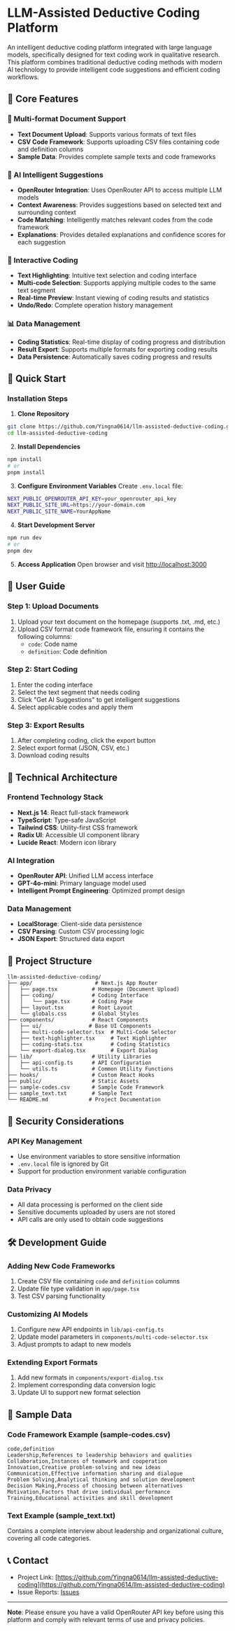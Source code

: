 # LLM-Assisted Deductive Coding Platform

An intelligent deductive coding platform integrated with large language models, specifically designed for text coding work in qualitative research. This platform combines traditional deductive coding methods with modern AI technology to provide intelligent code suggestions and efficient coding workflows.

## 🌟 Core Features

### 📄 Multi-format Document Support
- **Text Document Upload**: Supports various formats of text files
- **CSV Code Framework**: Supports uploading CSV files containing code and definition columns
- **Sample Data**: Provides complete sample texts and code frameworks

### 🤖 AI Intelligent Suggestions
- **OpenRouter Integration**: Uses OpenRouter API to access multiple LLM models
- **Context Awareness**: Provides suggestions based on selected text and surrounding context
- **Code Matching**: Intelligently matches relevant codes from the code framework
- **Explanations**: Provides detailed explanations and confidence scores for each suggestion

### 🎯 Interactive Coding
- **Text Highlighting**: Intuitive text selection and coding interface
- **Multi-code Selection**: Supports applying multiple codes to the same text segment
- **Real-time Preview**: Instant viewing of coding results and statistics
- **Undo/Redo**: Complete operation history management

### 📊 Data Management
- **Coding Statistics**: Real-time display of coding progress and distribution
- **Result Export**: Supports multiple formats for exporting coding results
- **Data Persistence**: Automatically saves coding progress and results

## 🚀 Quick Start

### Installation Steps

1. **Clone Repository**
```bash
git clone https://github.com/Yingna0614/llm-assisted-deductive-coding.git
cd llm-assisted-deductive-coding
```

2. **Install Dependencies**
```bash
npm install
# or
pnpm install
```

3. **Configure Environment Variables**
Create `.env.local` file:
```bash
NEXT_PUBLIC_OPENROUTER_API_KEY=your_openrouter_api_key
NEXT_PUBLIC_SITE_URL=https://your-domain.com
NEXT_PUBLIC_SITE_NAME=YourAppName
```

4. **Start Development Server**
```bash
npm run dev
# or
pnpm dev
```

5. **Access Application**
Open browser and visit [http://localhost:3000](http://localhost:3000)

## 📖 User Guide

### Step 1: Upload Documents
1. Upload your text document on the homepage (supports .txt, .md, etc.)
2. Upload CSV format code framework file, ensuring it contains the following columns:
   - `code`: Code name
   - `definition`: Code definition

### Step 2: Start Coding
1. Enter the coding interface
2. Select the text segment that needs coding
3. Click "Get AI Suggestions" to get intelligent suggestions
4. Select applicable codes and apply them

### Step 3: Export Results
1. After completing coding, click the export button
2. Select export format (JSON, CSV, etc.)
3. Download coding results

## 🔧 Technical Architecture

### Frontend Technology Stack
- **Next.js 14**: React full-stack framework
- **TypeScript**: Type-safe JavaScript
- **Tailwind CSS**: Utility-first CSS framework
- **Radix UI**: Accessible UI component library
- **Lucide React**: Modern icon library

### AI Integration
- **OpenRouter API**: Unified LLM access interface
- **GPT-4o-mini**: Primary language model used
- **Intelligent Prompt Engineering**: Optimized prompt design

### Data Management
- **LocalStorage**: Client-side data persistence
- **CSV Parsing**: Custom CSV processing logic
- **JSON Export**: Structured data export

## 📁 Project Structure

```
llm-assisted-deductive-coding/
├── app/                    # Next.js App Router
│   ├── page.tsx           # Homepage (Document Upload)
│   ├── coding/            # Coding Interface
│   │   └── page.tsx       # Coding Page
│   ├── layout.tsx         # Root Layout
│   └── globals.css        # Global Styles
├── components/            # React Components
│   ├── ui/               # Base UI Components
│   ├── multi-code-selector.tsx  # Multi-Code Selector
│   ├── text-highlighter.tsx     # Text Highlighter
│   ├── coding-stats.tsx         # Coding Statistics
│   └── export-dialog.tsx        # Export Dialog
├── lib/                   # Utility Libraries
│   ├── api-config.ts      # API Configuration
│   └── utils.ts           # Common Utility Functions
├── hooks/                 # Custom React Hooks
├── public/                # Static Assets
├── sample-codes.csv       # Sample Code Framework
├── sample_text.txt        # Sample Text
└── README.md             # Project Documentation
```

## 🔐 Security Considerations

### API Key Management
- Use environment variables to store sensitive information
- `.env.local` file is ignored by Git
- Support for production environment variable configuration

### Data Privacy
- All data processing is performed on the client side
- Sensitive documents uploaded by users are not stored
- API calls are only used to obtain code suggestions

## 🛠️ Development Guide

### Adding New Code Frameworks
1. Create CSV file containing `code` and `definition` columns
2. Update file type validation in `app/page.tsx`
3. Test CSV parsing functionality

### Customizing AI Models
1. Configure new API endpoints in `lib/api-config.ts`
2. Update model parameters in `components/multi-code-selector.tsx`
3. Adjust prompts to adapt to new models

### Extending Export Formats
1. Add new formats in `components/export-dialog.tsx`
2. Implement corresponding data conversion logic
3. Update UI to support new format selection

## 📝 Sample Data

### Code Framework Example (sample-codes.csv)
```csv
code,definition
Leadership,References to leadership behaviors and qualities
Collaboration,Instances of teamwork and cooperation
Innovation,Creative problem-solving and new ideas
Communication,Effective information sharing and dialogue
Problem Solving,Analytical thinking and solution development
Decision Making,Process of choosing between alternatives
Motivation,Factors that drive individual performance
Training,Educational activities and skill development
```

### Text Example (sample_text.txt)
Contains a complete interview about leadership and organizational culture, covering all code categories.


## 📞 Contact

- Project Link: [https://github.com/Yingna0614/llm-assisted-deductive-coding](https://github.com/Yingna0614/llm-assisted-deductive-coding)
- Issue Reports: [Issues](https://github.com/Yingna0614/llm-assisted-deductive-coding/issues)

---

**Note**: Please ensure you have a valid OpenRouter API key before using this platform and comply with relevant terms of use and privacy policies.
